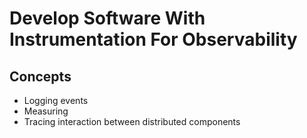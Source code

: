 # Develop Software With Instrumentation For Observability

## Concepts

* Logging events
* Measuring
* Tracing interaction between distributed components